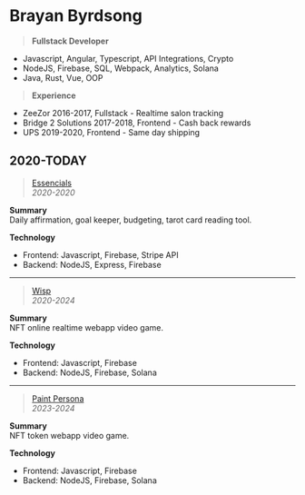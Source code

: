 # Brayan Byrdsong

> **Fullstack Developer**
* Javascript, Angular, Typescript, API Integrations, Crypto
* NodeJS, Firebase, SQL, Webpack, Analytics, Solana
* Java, Rust, Vue, OOP

> **Experience**
* ZeeZor 2016-2017, Fullstack - Realtime salon tracking
* Bridge 2 Solutions 2017-2018, Frontend - Cash back rewards
* UPS 2019-2020, Frontend - Same day shipping

## 2020-TODAY

> [Essencials](github.com/toddlewis-studio/tls-essencials)<br>
> *2020-2020*<br>

**Summary**<br>
Daily affirmation, goal keeper, budgeting, tarot card reading tool.<br>

**Technology**
* Frontend: Javascript, Firebase, Stripe API
* Backend: NodeJS, Express, Firebase

***

> [Wisp](github.com/toddlewis-studio/tls-wisp)<br>
> *2020-2024*<br>

**Summary**<br>
NFT online realtime webapp video game.<br>

**Technology**
* Frontend: Javascript, Firebase
* Backend: NodeJS, Firebase, Solana

***

> [Paint Persona](github.com/toddlewis-studio/paint-persona)<br>
> *2023-2024*<br>

**Summary**<br>
NFT token webapp video game.<br>

**Technology**
* Frontend: Javascript, Firebase
* Backend: NodeJS, Firebase, Solana
